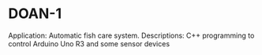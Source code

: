 # DOAN-1 
Application: Automatic fish care system.
Descriptions: C++ programming to control Arduino Uno R3 and some sensor devices
